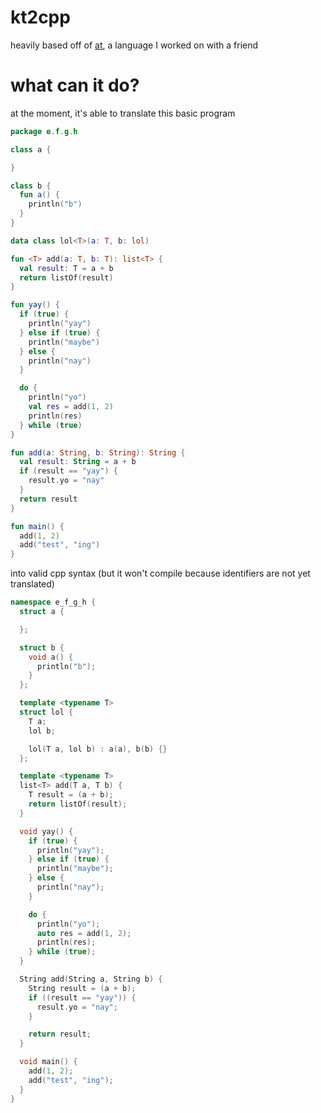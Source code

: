 # kt2cpp

heavily based off of [at](https://www.github.com/diatmi/at), a language I worked on with a friend

# what can it do?

at the moment, it's able to translate this basic program
```kotlin
package e.f.g.h

class a {

}

class b {
  fun a() {
    println("b")
  }
}

data class lol<T>(a: T, b: lol)

fun <T> add(a: T, b: T): list<T> {
  val result: T = a + b
  return listOf(result)
}

fun yay() {
  if (true) {
    println("yay")
  } else if (true) {
    println("maybe")
  } else {
    println("nay")
  }

  do {
    println("yo")
    val res = add(1, 2)
    println(res)
  } while (true)
}

fun add(a: String, b: String): String {
  val result: String = a + b
  if (result == "yay") {
    result.yo = "nay"
  }
  return result
}

fun main() {
  add(1, 2)
  add("test", "ing")
}
```
into valid cpp syntax (but it won't compile because identifiers are not yet translated)
```c++
namespace e_f_g_h {
  struct a {

  };

  struct b {
    void a() {
      println("b");
    }
  };

  template <typename T>
  struct lol {
    T a;
    lol b;

    lol(T a, lol b) : a(a), b(b) {}
  };

  template <typename T>
  list<T> add(T a, T b) {
    T result = (a + b);
    return listOf(result);
  }

  void yay() {
    if (true) {
      println("yay");
    } else if (true) {
      println("maybe");
    } else {
      println("nay");
    }

    do {
      println("yo");
      auto res = add(1, 2);
      println(res);
    } while (true);
  }

  String add(String a, String b) {
    String result = (a + b);
    if ((result == "yay")) {
      result.yo = "nay";
    }

    return result;
  }

  void main() {
    add(1, 2);
    add("test", "ing");
  }
}
```